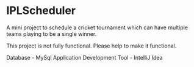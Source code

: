 # IPLScheduler
A mini project to schedule a cricket tournament which can have multiple teams playing to be a single winner.


This project is not fully functional. Please help to make it functional.

Database - MySql
Application Development Tool - IntelliJ Idea
